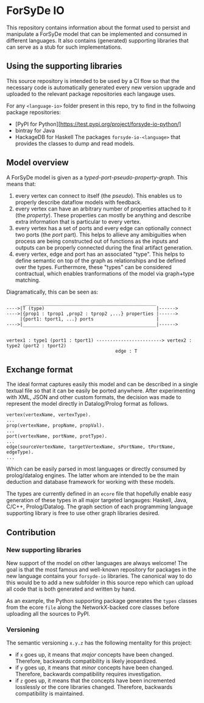 # ForSyDe IO

This repository contains information about the format used to persist and manipulate
a ForSyDe model that can be implemented and consumed in different languages.
It also contains (generated) supporting libraries that can serve as a stub for such
implementations.

## Using the supporting libraries

This source repository is intended to be used by a CI flow so that the necessary code is automatically generated every
new version upgrade and uploaded to the relevant package repositories each langauge uses.

For any `<language-io>` folder present in this repo, try to find in the follwoing package repositories:
 - [PyPI for Python][https://test.pypi.org/project/forsyde-io-python/]
 - bintray for Java
 - HackageDB for Haskell
The packages `forsyde-io-<language>` that provides the classes to dump and read models.

## Model overview

A ForSyDe model is given as a _typed-port-pseudo-property-graph_. This means that:

  1) every vertex can connect to itself (the _pseudo_). This enables us to properly describe dataflow models with
    feedback.
  2) every vertex can have an arbitrary number of properties attached to it (the _property_). These properties can
    mostly be anything and describe extra information that is particular to every vertex.
  3) every vertex has a set of ports and every edge can optionally connect two ports (the _port_ part). This helps
    to allieve any amibiguities when process are being constructed out of functions as the inputs and outputs can
    be properly connected during the final artifact generation. 
  4) every vertex, edge and port has an associated "type". This helps to define semantic on top of the graph
    as relationships and be defined over the types. Furthermore, these "types" can be considered contractual, which
    enables tranformations of the model via graph+type matching.

Diagramatically, this can be seen as:

          _________________________________________________
    ---->|T (type)                                         |------>
    ---->|{prop1 : tprop1 ,prop2 : tprop2 ,...} properties |------>
         |{port1: tport1, ...} ports                       |
    ---->|_________________________________________________|------>
          

    vertex1 : type1 (port1 : tport1) ------------------------> vertex2 : type2 (port2 : tport2)
                                            edge : T

## Exchange format

The ideal format captures easily this model and can be described in a single textual file so
that it can be easily be ported anywhere. After experimenting with XML, JSON and other custom formats,
the decision was made to represent the model directly in Datalog/Prolog format as follows.

    vertex(vertexName, vertexType).
    ...
    prop(vertexName, propName, propVal).
    ...
    port(vertexName, portName, protType).
    ...
    edge(sourceVertexName, targetVertexName, sPortName, tPortName, edgeType).
    ...

Which can be easily parsed in most languages or directly consumed by prolog/datalog engines. The latter
whom are intended to be the main deduction and database framework for working with these models.

The types are currently defined in an `ecore` file that hopefully enable easy generation of these types
in all major targeted langauges: Haskell, Java, C/C++, Prolog/Datalog.
The graph section of each programming language supporting library is free to use other graph libraries desired.

## Contribution

### New supporting libraries

New support of the model on other languages are always welcome! The goal is that the most famous and well-known repository
for packages in the new language contains your `forsyde-io` libraries. The canonical way to do this would be to add a new subfolder
in this source repo which can upload all code that is both generated and written by hand. 

As an example, the Python supporting package generates the `types` classes from the ecore `file` along the NetworkX-backed core classes before
uploading all the sources to PyPI.

### Versioning

The semantic versioning `x.y.z` has the following mentality for this project:
  - if `x` goes up, it means that _major_ concepts have been changed. Therefore, backwards compatibility is likely jeopardized.
  - if `y` goes up, it means that _minor_ concepts have been changed. Therefore, backwards compatibility requires investigation.
  - if `z` goes up, it means that the concepts have been incremented losslessly or the core libraries changed. Therefore, backwards compatibility is maintained.
